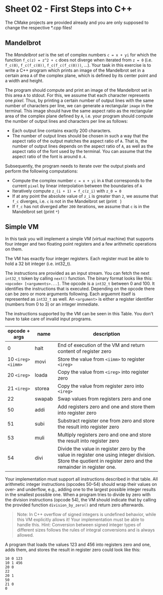 # Sheet 02 - First Steps into C++

The CMake projects are provided already and you are only supposed to change the respective *.cpp files!

## Mandelbrot

The _Mandelbrot set_ is the set of complex numbers `c = x + yi` for which the function `f_c(z) = z^2 + c` does not diverge when iterated from `z = 0` (i.e. `f_c(0)`, `f_c(f_c(0))`, `f_c(f_c(f_c(0)))`, ...).
Your task in this exercise is to write a C++ program which prints an image of the Mandelbrot set in a certain area `A` of the complex plane, which is defined by its center point and a width and height.

The program should compute and print an image of the Mandelbrot set in this area `A` to stdout.
For this, we assume that each character represents one _pixel_.
Thus, by printing a certain number of output lines with the same number of characters per line, we can generate a rectangular `image` in the terminal.
This image should have the same aspect ratio as the rectangular area of the complex plane defined by `A`, i.e. your program should compute the number of output lines and characters per line as follows:
- Each output line contains exactly 200 characters.
- The number of output lines should be chosen in such a way that the aspect ratio of the output matches the aspect ratio of `A`.
That is, the number of output lines depends on the aspect ratio of `A`, as well as the aspect ratio of the font used by the terminal.
You can assume that the aspect ratio of the font is around `0.4`.

Subsequently, the program needs to iterate over the output pixels and perform the following computations:
- Compute the complex number `c = x + yi` in `A` that corresponds to the current `pixel` by linear interpolation between the boundaries of `A`
- Iteratively compute `z_(i + 1) = f_c(z_i)` with `z_0 = 0`
- If at any point the absolute value of `z_i` is greater than `2`, we assume that `f_c` diverges, i.e. `c` is not in the Mandelbrot set (print ` `)
- If `f_c` has not diverged after `200` iterations, we assume that `c` is in the Mandelbrot set (print `*`)

## Simple VM
In this task you will implement a simple VM (virtual machine) that supports four integer and two floating point registers and a few arithmetic operations on them.

The VM has exactly four integer registers. Each register must be able to hold a 32 bit integer (i.e. int32_t).

The instructions are provided as an input stream. You can fetch the next `int32_t` token by calling `next()` function.
The binary format looks like this: `<opcode> [<arguments>...]`. The opcode is a `int32_t` between 0 and 100.
It identifies the instructions that is executed. Depending on the opcode there can be zero or more arguments following.
Each arguemnt itself is represented as `int32_t` as well.
An `<argument>` is either a register identifier (numbers from 0 to 3) or an integer immediate.

The instructions supported by the VM can be seen in this Table.
You don't have to take care of invalid input programs.

opcode + args        | name   | description
---------------------|------- |-------------
0                    | halt   | End of execution of the VM and return content of register zero
10 `<ireg>` `<iimm>` | movi   | Store the value from `<iimm>` to register `<ireg>`
20 `<ireg>`          | loada  | Copy the value from `<ireg>` into register zero
21 `<ireg>`          | storea | Copy the value from register zero into `<ireg>`
22                   | swapab | Swap values from registers zero and one
50                   | addi   | Add registers zero and one and store them into register zero
51                   | subi   | Substract register one from zero and store the result into register zero
53                   | muli   | Multiply registers zero and one and store the result into register zero
54                   | divi   | Divide the value in register zero by the value in register one using integer division. Store the quotient in register zero and the remainder in register one.


Your implementation must support all instructions described in that table.
All arithmetic integer instructions (opcodes 50–54) should wrap their values on over- and underflow, e.g., adding one to the largest possible integer results in the smallest possible one.
When a program tries to divide by zero with the division instructions (opcode 54), the VM should indicate that by calling the provided function `division_by_zero()` and return zero afterwards.

> Note: In C++ overflow of signed integers is undefined behavior, while this VM explicitly allows it! Your implementation must be able to handle this. Hint: Conversion between signed integer types of different sizes follows the rules of integral conversions and is always allowed.

A program that loads the values 123 and 456 into registers zero and one, adds them, and stores the result in register zero could look like this:
```
10 0 123
10 1 456
20 0
22
20 1
50
21 0
0
```